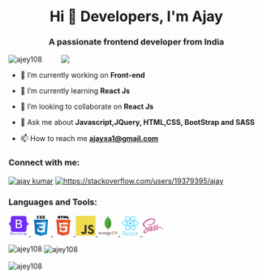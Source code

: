 <h1 align="center">Hi 👋 Developers, I'm Ajay</h1>
<h3 align="center">A passionate frontend developer from India</h3>

<img align="right" width="400" border-radius="50%" src="https://tenor.com/view/programmer-gif-19019116.gif">
<p align="left"> <img src="https://komarev.com/ghpvc/?username=ajey108&label=Profile%20views&color=0e75b6&style=flat" alt="ajey108" /> </p>


- 🔭 I’m currently working on **Front-end**

- 🌱 I’m currently learning **React Js**

- 👯 I’m looking to collaborate on **React Js**

- 💬 Ask me about **Javascript,JQuery, HTML,CSS, BootStrap and SASS**

- 📫 How to reach me **ajayxa1@gmail.com**

<h3 align="left">Connect with me:</h3>
<p align="left">
<a href="https://linkedin.com/in/ajay kumar" target="blank"><img align="center" src="https://raw.githubusercontent.com/rahuldkjain/github-profile-readme-generator/master/src/images/icons/Social/linked-in-alt.svg" alt="ajay kumar" height="30" width="40" /></a>
<a href="https://stackoverflow.com/users/https://stackoverflow.com/users/19379395/ajay" target="blank"><img align="center" src="https://raw.githubusercontent.com/rahuldkjain/github-profile-readme-generator/master/src/images/icons/Social/stack-overflow.svg" alt="https://stackoverflow.com/users/19379395/ajay" height="30" width="40" /></a>
</p>

<h3 align="left">Languages and Tools:</h3>
<p align="left"> <a href="https://getbootstrap.com" target="_blank" rel="noreferrer"> <img src="https://raw.githubusercontent.com/devicons/devicon/master/icons/bootstrap/bootstrap-plain-wordmark.svg" alt="bootstrap" width="40" height="40"/> </a> <a href="https://www.w3schools.com/css/" target="_blank" rel="noreferrer"> <img src="https://raw.githubusercontent.com/devicons/devicon/master/icons/css3/css3-original-wordmark.svg" alt="css3" width="40" height="40"/> </a> <a href="https://www.w3.org/html/" target="_blank" rel="noreferrer"> <img src="https://raw.githubusercontent.com/devicons/devicon/master/icons/html5/html5-original-wordmark.svg" alt="html5" width="40" height="40"/> </a> <a href="https://developer.mozilla.org/en-US/docs/Web/JavaScript" target="_blank" rel="noreferrer"> <img src="https://raw.githubusercontent.com/devicons/devicon/master/icons/javascript/javascript-original.svg" alt="javascript" width="40" height="40"/> </a> <a href="https://www.mongodb.com/" target="_blank" rel="noreferrer"> <img src="https://raw.githubusercontent.com/devicons/devicon/master/icons/mongodb/mongodb-original-wordmark.svg" alt="mongodb" width="40" height="40"/> </a> <a href="https://reactjs.org/" target="_blank" rel="noreferrer"> <img src="https://raw.githubusercontent.com/devicons/devicon/master/icons/react/react-original-wordmark.svg" alt="react" width="40" height="40"/> </a> <a href="https://sass-lang.com" target="_blank" rel="noreferrer"> <img src="https://raw.githubusercontent.com/devicons/devicon/master/icons/sass/sass-original.svg" alt="sass" width="40" height="40"/> </a> </p>

<p><img align="left" src="https://github-readme-stats.vercel.app/api/top-langs?username=ajey108&show_icons=true&locale=en&layout=compact" alt="ajey108" /></p>

<p>&nbsp;<img align="center" src="https://github-readme-stats.vercel.app/api?username=devajay101&show_icons=true&locale=en" alt="ajey108" /></p>

<p><img align="center" src="https://github-readme-streak-stats.herokuapp.com/?user=ajey108&" alt="ajey108" /></p>
